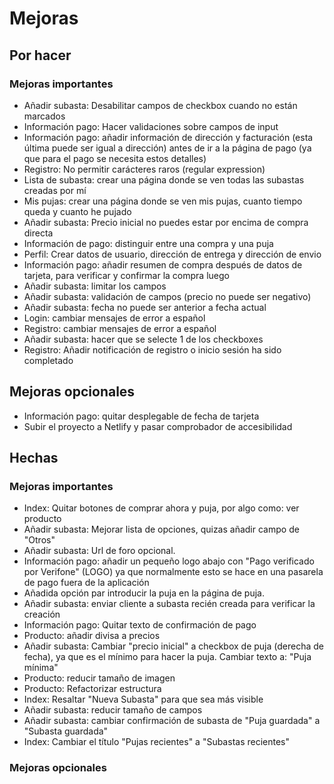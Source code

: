 # Mejoras 

## Por hacer

### Mejoras importantes 

- Añadir subasta: Desabilitar campos de checkbox cuando no están marcados
- Información pago: Hacer validaciones sobre campos de input
- Información pago: añadir información de dirección y facturación (esta última puede ser igual a dirección) antes de ir a la página de pago (ya que para el pago se necesita estos detalles)
- Registro: No permitir carácteres raros (regular expression)
- Lista de subasta: crear una página donde se ven todas las subastas creadas por mí
- Mis pujas: crear una página donde se ven mis pujas, cuanto tiempo queda y cuanto he pujado
- Añadir subasta: Precio inicial no puedes estar por encima de compra directa
- Información de pago: distinguir entre una compra y una puja
- Perfil: Crear datos de usuario, dirección de entrega y dirección de envio
- Información pago: añadir resumen de compra después de datos de tarjeta, para verificar y confirmar la compra luego
- Añadir subasta: limitar los campos
- Añadir subasta: validación de campos (precio no puede ser negativo)
- Añadir subasta: fecha no puede ser anterior a fecha actual
- Login: cambiar mensajes de error a español
- Registro: cambiar mensajes de error a español
- Añadir subasta: hacer que se selecte 1 de los checkboxes
- Registro: Añadir notificación de registro o inicio sesión ha sido completado

## Mejoras opcionales 

- Información pago: quitar desplegable de fecha de tarjeta
- Subir el proyecto a Netlify y pasar comprobador de accesibilidad

## Hechas

### Mejoras importantes

- Index: Quitar botones de comprar ahora y puja, por algo como: ver producto
- Añadir subasta: Mejorar lista de opciones, quizas añadir campo de "Otros"
- Añadir subasta: Url de foro opcional.
- Información pago: añadir un pequeño logo abajo con "Pago verificado por Verifone" (LOGO) ya que normalmente esto se hace en una pasarela de pago fuera de la aplicación
- Añadida opción par introducir la puja en la página de puja.
- Añadir subasta: enviar cliente a subasta recién creada para verificar la creación
- Información pago: Quitar texto de confirmación de pago
- Producto: añadir divisa a precios
- Añadir subasta: Cambiar "precio inicial" a checkbox de puja (derecha de fecha), ya que es el mínimo para hacer la puja. Cambiar texto a: "Puja mínima"
- Producto: reducir tamaño de imagen
- Producto: Refactorizar estructura
- Index: Resaltar "Nueva Subasta" para que sea más visible 
- Añadir subasta: reducir tamaño de campos 
- Añadir subasta: cambiar confirmación de subasta de "Puja guardada" a "Subasta guardada"
- Index: Cambiar el título "Pujas recientes" a "Subastas recientes"

### Mejoras opcionales

